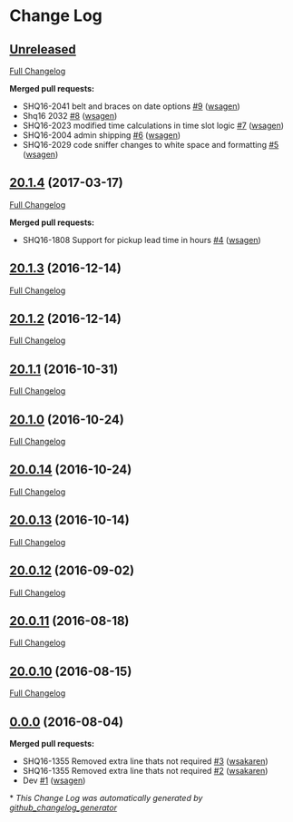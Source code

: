 # Change Log

## [Unreleased](https://github.com/webshopapps/library-shipper/tree/HEAD)

[Full Changelog](https://github.com/webshopapps/library-shipper/compare/20.1.4...HEAD)

**Merged pull requests:**

- SHQ16-2041 belt and braces on date options [\#9](https://github.com/webshopapps/library-shipper/pull/9) ([wsagen](https://github.com/wsagen))
- Shq16 2032 [\#8](https://github.com/webshopapps/library-shipper/pull/8) ([wsagen](https://github.com/wsagen))
- SHQ16-2023 modified time calculations in time slot logic [\#7](https://github.com/webshopapps/library-shipper/pull/7) ([wsagen](https://github.com/wsagen))
- SHQ16-2004 admin shipping [\#6](https://github.com/webshopapps/library-shipper/pull/6) ([wsagen](https://github.com/wsagen))
- SHQ16-2029 code sniffer changes to white space and formatting [\#5](https://github.com/webshopapps/library-shipper/pull/5) ([wsagen](https://github.com/wsagen))

## [20.1.4](https://github.com/webshopapps/library-shipper/tree/20.1.4) (2017-03-17)
[Full Changelog](https://github.com/webshopapps/library-shipper/compare/20.1.3...20.1.4)

**Merged pull requests:**

- SHQ16-1808 Support for pickup lead time in hours [\#4](https://github.com/webshopapps/library-shipper/pull/4) ([wsagen](https://github.com/wsagen))

## [20.1.3](https://github.com/webshopapps/library-shipper/tree/20.1.3) (2016-12-14)
[Full Changelog](https://github.com/webshopapps/library-shipper/compare/20.1.2...20.1.3)

## [20.1.2](https://github.com/webshopapps/library-shipper/tree/20.1.2) (2016-12-14)
[Full Changelog](https://github.com/webshopapps/library-shipper/compare/20.1.1...20.1.2)

## [20.1.1](https://github.com/webshopapps/library-shipper/tree/20.1.1) (2016-10-31)
[Full Changelog](https://github.com/webshopapps/library-shipper/compare/20.1.0...20.1.1)

## [20.1.0](https://github.com/webshopapps/library-shipper/tree/20.1.0) (2016-10-24)
[Full Changelog](https://github.com/webshopapps/library-shipper/compare/20.0.14...20.1.0)

## [20.0.14](https://github.com/webshopapps/library-shipper/tree/20.0.14) (2016-10-24)
[Full Changelog](https://github.com/webshopapps/library-shipper/compare/20.0.13...20.0.14)

## [20.0.13](https://github.com/webshopapps/library-shipper/tree/20.0.13) (2016-10-14)
[Full Changelog](https://github.com/webshopapps/library-shipper/compare/20.0.12...20.0.13)

## [20.0.12](https://github.com/webshopapps/library-shipper/tree/20.0.12) (2016-09-02)
[Full Changelog](https://github.com/webshopapps/library-shipper/compare/20.0.11...20.0.12)

## [20.0.11](https://github.com/webshopapps/library-shipper/tree/20.0.11) (2016-08-18)
[Full Changelog](https://github.com/webshopapps/library-shipper/compare/20.0.10...20.0.11)

## [20.0.10](https://github.com/webshopapps/library-shipper/tree/20.0.10) (2016-08-15)
[Full Changelog](https://github.com/webshopapps/library-shipper/compare/0.0.0...20.0.10)

## [0.0.0](https://github.com/webshopapps/library-shipper/tree/0.0.0) (2016-08-04)
**Merged pull requests:**

- SHQ16-1355 Removed extra line thats not required [\#3](https://github.com/webshopapps/library-shipper/pull/3) ([wsakaren](https://github.com/wsakaren))
- SHQ16-1355 Removed extra line thats not required [\#2](https://github.com/webshopapps/library-shipper/pull/2) ([wsakaren](https://github.com/wsakaren))
- Dev [\#1](https://github.com/webshopapps/library-shipper/pull/1) ([wsagen](https://github.com/wsagen))



\* *This Change Log was automatically generated by [github_changelog_generator](https://github.com/skywinder/Github-Changelog-Generator)*